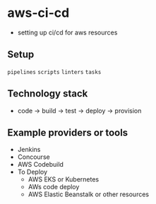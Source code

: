 # aws-ci-cd

- setting up ci/cd for aws resources

## Setup

``` pipelines ```
``` scripts ```
``` linters ```
``` tasks ```

## Technology stack

- code -> build -> test -> deploy -> provision

## Example providers or tools

- Jenkins
- Concourse
- AWS Codebuild
- To Deploy
  - AWS EKS or Kubernetes
  - AWs code deploy
  - AWS Elastic Beanstalk or other resources
